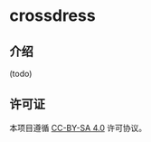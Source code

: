 # crossdress

## 介绍
(todo)

## 许可证
本项目遵循 [CC-BY-SA 4.0](https://creativecommons.org/licenses/by-sa/4.0/) 许可协议。
